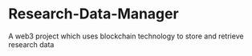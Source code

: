 # Research-Data-Manager
A web3 project which uses blockchain technology to store and retrieve research data 
